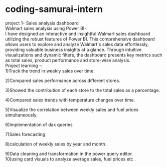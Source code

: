 # coding-samurai-intern
project 1- Sales analysis dashboard
<br>
Walmart sales analysis using Power BI-:
<br>
I have designed an interactive and insightful Walmart sales dashboard utilizing the robust features of Power BI. This comprehensive dashboard allows users to explore and analyze Walmart's sales data effortlessly, providing valuable business insights at a glance. Through intuitive visualizations and dynamic filters, the dashboard presents key metrics such as total sales, product performance and store-wise analysis.
<br>
Project learning -:
<br>
1)Track the trend in weekly sales over time.
<br>

2)Compared sales performance across different stores.
<br>

3)Showed the contribution of each store to the total sales as a percentage.
<br>

4)Compared sales trends with temperature changes over time.
<br>

5)Visualize the correlation between weekly sales and fuel prices simultaneously.
<br>

6)Implementation of dax queries
   <br>

7)Sales forecasting
   <br>

8)calculation of weekly sales by year and month.
 <br>

9)Data cleaning and transformation in the power query editor.
 <br>
10)using card visuals to analyze average sales, fuel prices etc .
